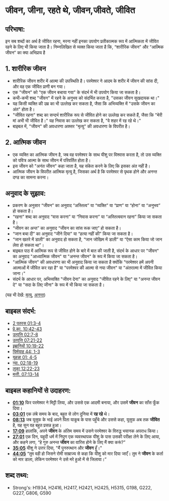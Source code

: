 # जीवन, जीना, रहते थे, जीवन,जीवते, जीवित #

## परिभाषा: ##

इन सब शब्दों का अर्थ है जीवित रहना, मरना नहीं इनका उपयोग प्रतीकात्मक रूप में आत्मिकता में जीवित रहने के लिए भी किया जाता है। निम्नलिखित से व्यक्त किया जाता है कि, “शारीरिक जीवन” और “आत्मिक जीवन” का क्या अभिप्राय है

## 1. शारीरिक जीवन ##

* शारीरिक जीवन शरीर में आत्मा की उपस्थिति है। परमेश्वर ने आदम के शरीर में जीवन की सांस दी, और वह एक जीवित प्राणी बन गया।
* एक "जीवन" को "एक जीवन बचाया गया" के संदर्भ में भी उपयोग किया जा सकता है।
* कभी-कभी शब्द "जीवन" में रहने के अनुभव को संदर्भित करता है, "उसका जीवन सुखदायक था।"
* यह किसी व्यक्ति की उम्र का भी उल्लेख कर सकता है, जैसा कि अभिव्यक्ति में "उसके जीवन का अंत" होता है।
* "जीवित रहना" शब्द का सन्दर्भ शारीरिक रूप से जीवित होने का उल्लेख कर सकते हैं, जैसा कि "मेरी मां अभी भी जीवित है।" यह निवास का उल्लेख कर सकता है, "वे शहर में रह रहे थे।"
* बाइबल में, "जीवन" की अवधारणा अक्सर "मृत्यु" की अवधारणा के विपरीत है।

## 2. आत्मिक जीवन ##

* एक व्यक्ति का आत्मिक जीवन है, जब वह परमेश्वर के साथ यीशु पर विश्वास करता है, तो उस व्यक्ति को पवित्र आत्मा के साथ जीवन में परिवर्तित होता है।
* इस जीवन को "अनंत जीवन" कहा जाता है, यह संकेत करने के लिए कि इसका अंत नहीं है।
* आत्मिक जीवन के विपरीत आत्मिक मृत्यु है, जिसका अर्थ है कि परमेश्वर से पृथक होने और अनन्त दण्ड का सामना करना।

## अनुवाद के सुझाव: ##

* प्रकरण के अनुसार “जीवन” का अनुवाद “अस्तित्व” या “व्यक्ति” या “प्राण” या “होना” या “अनुभव” हो सकता है।
* “रहना” शब्द का अनुवाद “वास करना” या “निवास करना” या “अस्तित्ववान रहना” किया जा सकता है।
* “जीवन का अन्त” का अनुवाद “जीवन का सांस रूक जाए” हो सकता है।
* “जान बचा दी” का अनुवाद “जीने दिया” या “हत्या नहीं की” किया जा सकता है।
* “जान खतरे में डाली” का अनुवाद हो सकता है, “जान जोखिम में डाली” या “ऐसा काम किया जो जान लेवा हो सकता था”। 
* बाइबल पाठ में आत्मिक रूप से जीवित होने के बारे में बात की जाती है, संदर्भ के आधार पर "जीवन" का अनुवाद "आध्यात्मिक जीवन" या "अनन्त जीवन" के रूप में किया जा सकता है।
* "आत्मिक जीवन" की अवधारणा का भी अनुवाद किया जा सकता है क्योंकि "परमेश्वर हमें अपनी आत्माओं में जीवित कर रहा है" या "परमेश्वर की आत्मा से नया जीवन" या "अंतरात्मा में जीवित किया जाना।"
* संदर्भ के आधार पर, अभिव्यक्ति "जीवन देना" का अनुवाद "जीवित रहने के लिए" या "अनन्त जीवन दे" या "सदा के लिए जीना" के रूप में भी किया जा सकता है।

(यह भी देखें: [मृत्यु](../other/death.md), [अनन्त](../kt/eternity.md))

## बाइबल संदर्भ: ##

* [2 पतरस 01:3-4](rc://en/tn/help/2pe/01/03)
* [प्रे.का. 10:42-43](rc://en/tn/help/act/10/42)
* [उत्पत्ति 02:7-8](rc://en/tn/help/gen/02/07)
* [उत्पत्ति 07:21-22](rc://en/tn/help/gen/07/21)
* [इब्रानियों 10:19-22](rc://en/tn/help/heb/10/19)
* [यिर्मयाह 44: 1-3](rc://en/tn/help/jer/44/01)
* [यूहन्ना 01: 4-5](rc://en/tn/help/jhn/01/04)
* [न्या. 02:18-19](rc://en/tn/help/jdg/02/18)
* [लूका 12:22-23](rc://en/tn/help/luk/12/22)
* [मत्ती. 07:13-14](rc://en/tn/help/mat/07/13)

## बाइबल कहानियों से उदाहरण: ##

* __[01:10](rc://en/tn/help/obs/01/10)__ फिर परमेश्वर ने मिट्टी लिया, और उससे एक आदमी बनाया, और उसमें __जीवन__ का साँस फूँक दिया। 
* __[03:01](rc://en/tn/help/obs/03/01)__ एक लंबे समय के बाद, बहुत से लोग दुनिया में __रह रहे__ थे।
* __[08:13](rc://en/tn/help/obs/08/13)__ जब यूसुफ के भाई अपने पिता याकूब के पास पहुँचे और उससे कहा, यूसुफ अब तक __जीवित__ है, यह सुन वह बहुत प्रसन्न हुआ।
* __[17:09](rc://en/tn/help/obs/17/09)__  हालांकि, अपने __जीवन__ के अंतिम समय में उसने परमेश्वर के विरुद्ध भयानक अपराध किया।
* __[27:01](rc://en/tn/help/obs/27/01)__ एक दिन, यहूदी धर्म में निपुण एक व्यवस्थापक यीशु के पास उसकी परीक्षा लेने के लिए आया, और कहने लगा, “हे गुरु अनन्त __जीवन__ का वारिस होने के लिए मैं क्या करूं?”
* __[35:05](rc://en/tn/help/obs/35/05)__ यीशु ने उत्तर दिया, "मैं पुनरुत्थान और __जीवन__ हूँ।"
* __[44:05](rc://en/tn/help/obs/44/05)__ “तुम वही हो जिसने रोमी साम्राज्य से कहा कि यीशु को मार दिया जाएँ। तुम ने __जीवन__ के कर्ता को मार डाला, लेकिन परमेश्वर ने उसे मरे हुओ में से जिलाया।”

## शब्द तथ्य: ##

* Strong's: H1934, H2416, H2417, H2421, H2425, H5315, G198, G222, G227, G806, G590
